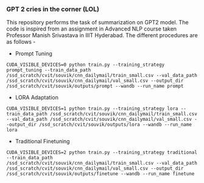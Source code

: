 ### GPT 2 cries in the corner (LOL)
This repository performs the task of summarization on GPT2 model. The code is inspired from an assignment in Advanced NLP course taken Professor Manish Srivastava in IIIT Hyderabad.
The different procedures are as follows - 
- Prompt Tuning
```
CUDA_VISIBLE_DEVICES=0 python train.py --training_strategy prompt_tuning --train_data_path /ssd_scratch/cvit/souvik/cnn_dailymail/train_small.csv --val_data_path /ssd_scratch/cvit/souvik/cnn_dailymail/val_small.csv --output_dir /ssd_scratch/cvit/souvik/outputs/prompt --wandb --run_name prompt
```

- LORA Adaptation
```
CUDA_VISIBLE_DEVICES=1 python train.py --training_strategy lora --train_data_path /ssd_scratch/cvit/souvik/cnn_dailymail/train_small.csv --val_data_path /ssd_scratch/cvit/souvik/cnn_dailymail/val_small.csv --output_dir /ssd_scratch/cvit/souvik/outputs/lora --wandb --run_name lora
```
- Traditional Finetuning
```
CUDA_VISIBLE_DEVICES=2 python train.py --training_strategy traditional --train_data_path /ssd_scratch/cvit/souvik/cnn_dailymail/train_small.csv --val_data_path /ssd_scratch/cvit/souvik/cnn_dailymail/val_small.csv --output_dir /ssd_scratch/cvit/souvik/outputs/finetune --wandb --run_name finetune
```

